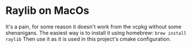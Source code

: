 # Raylib on MacOs
It's a pain, for some reason it doesn't work from the vcpkg without some shenanigans.
The easiest way is to install it using homebrew: 
`brew install raylib`
Then use it as it is used in this project's cmake configuration.